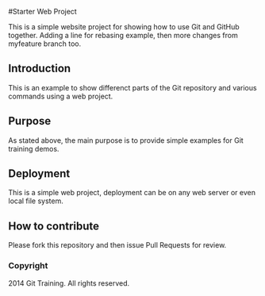 #Starter Web Project

This is a simple website project for showing how to use Git and GitHub together.
Adding a line for rebasing example, then more changes from myfeature branch too.

## Introduction

This is an example to show differenct parts of the Git repository and various commands using a web project.

## Purpose

As stated above, the main purpose is to provide simple examples for Git training demos.

## Deployment

This is a simple web project, deployment can be on any web server or even local file system.

## How to contribute

Please fork this repository and then issue Pull Requests for review.

### Copyright

2014 Git Training. All rights reserved.